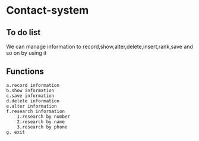 # Contact-system
## To do list
 We can manage information to record,show,alter,delete,insert,rank,save and so on by using it
 ## Functions
    a.record information 
    b.show information
    c.save information
    d.delete information
    e.alter information
    f.research information
        1.research by number
        2.research by name
        3.research by phone
    g. exit
